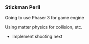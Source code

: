 ### Stickman Peril

Going to use Phaser 3 for game engine

Using matter physics for collision, etc.

* Implement shooting next
